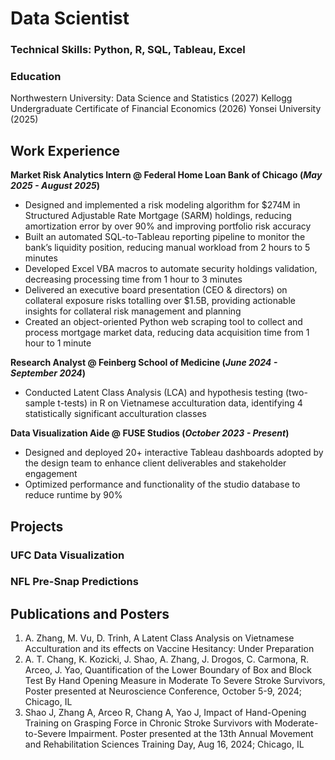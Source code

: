 # Data Scientist

### Technical Skills: Python, R, SQL, Tableau, Excel

### Education

Northwestern University: Data Science and Statistics (2027)
Kellogg Undergraduate Certificate of Financial Economics (2026)
Yonsei University (2025)

## Work Experience
**Market Risk Analytics Intern @ Federal Home Loan Bank of Chicago (_May 2025 - August 2025_)**
- Designed and implemented a risk modeling algorithm for $274M in Structured Adjustable Rate Mortgage (SARM) holdings, reducing amortization error by over 90% and improving portfolio risk accuracy
- Built an automated SQL-to-Tableau reporting pipeline to monitor the bank’s liquidity position, reducing manual workload from 2 hours to 5 minutes
- Developed Excel VBA macros to automate security holdings validation, decreasing processing time from 1 hour to 3 minutes
- Delivered an executive board presentation (CEO & directors) on collateral exposure risks totalling over $1.5B, providing actionable insights for collateral risk management and planning
- Created an object-oriented Python web scraping tool to collect and process mortgage market data, reducing data acquisition time from 1 hour to 1 minute

**Research Analyst @ Feinberg School of Medicine (_June 2024 - September 2024_)**
- Conducted Latent Class Analysis (LCA) and hypothesis testing (two-sample t-tests) in R on Vietnamese acculturation data, identifying 4 statistically significant acculturation classes

**Data Visualization Aide @ FUSE Studios (_October 2023 - Present_)**
- Designed and deployed 20+ interactive Tableau dashboards adopted by the design team to enhance client deliverables and stakeholder engagement
- Optimized performance and functionality of the studio database to reduce runtime by 90%

## Projects
### UFC Data Visualization

### NFL Pre-Snap Predictions

## Publications and Posters

1. A. Zhang, M. Vu, D. Trinh, A Latent Class Analysis on Vietnamese Acculturation and its effects on Vaccine Hesitancy: Under Preparation
2. A. T. Chang, K. Kozicki, J. Shao, A. Zhang,  J. Drogos, C. Carmona, R. Arceo, J. Yao, Quantification of the Lower Boundary of Box and Block Test By Hand Opening Measure in Moderate To Severe Stroke Survivors, Poster presented at Neuroscience Conference, October 5-9, 2024; Chicago, IL
3. Shao J, Zhang A, Arceo R, Chang A, Yao J, Impact of Hand-Opening Training on Grasping Force in Chronic Stroke Survivors with Moderate-to-Severe Impairment. Poster presented at the 13th Annual Movement and Rehabilitation Sciences Training Day, Aug 16, 2024; Chicago, IL

